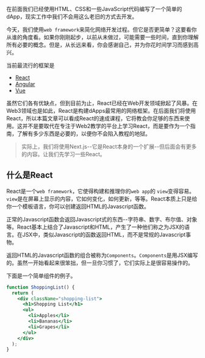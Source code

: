 在前面我们已经使用HTML、CSS和一些JavaScript代码编写了一个简单的dApp，现实工作中我们不会用这么老旧的方式去开发。

今天，我们使用`web framework`来简化网络开发过程。但它是否更简单？这要看你从谁的角度看。如果你刚刚起步，以前从未做过，可能需要一些时间，直到你理解所有必要的概念。但是，从长远来看，你会感谢自己，并为你花时间学习而感到高兴。

当前最流行的框架是

- [React](https://reactjs.org/)
- [Angular](https://angular.io/)
- [Vue](https://vuejs.org/)

虽然它们各有优缺点，但到目前为止，React已经在Web开发领域掀起了风暴。在Web3领域也是如此，React是构建dApps最常用的网络框架。在后面我们将使用React，所以本篇文章可以看成React的速成课程，它将教会你足够的东西来使用。这并不是要取代在专注于Web2教学的平台上学习React，而是要作为一个指南，了解有多少东西是必要的，以便你不会陷入教程的地狱。

> 实际上，我们将使用Next.js--它是React本身的一个扩展--但后面会有更多的内容。让我们先学习一些React。

## 什么是React

React是一个`web framework`，它使得构建和推理你的`web app`的 `view`变得容易。`view`是在屏幕上显示的内容，它如何变化，如何更新，等等。React本质上只是给你一个模板语言，你可以创建返回HTML的Javascript函数。

正常的Javascript函数会返回Javascript式的东西--字符串、数字、布尔值、对象等。React基本上结合了Javascript和HTML，产生了一种他们称之为JSX的语言。在JSX中，类似Javascript的函数返回HTML，而不是常规的Javascript事物。

返回HTML的Javascript函数的组合被称为`Components`。`Components`是用JSX编写的。虽然一开始看起来很笨拙，但一旦你习惯了，它们实际上是很容易操作的。

下面是一个简单组件的例子。

```jsx
function ShoppingList() {
  return (
    <div className="shopping-list">
      <h1>Shopping List</h1>
      <ul>
        <li>Apples</li>
        <li>Bananas</li>
        <li>Grapes</li>
      </ul>
    </div>
  );
}
```




